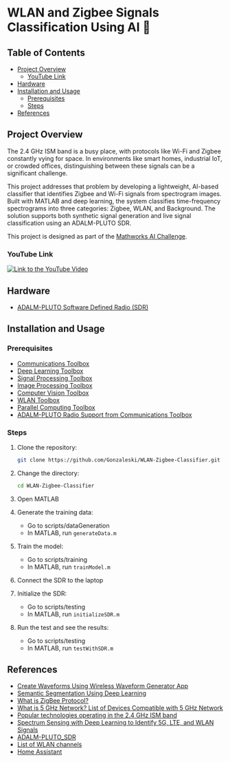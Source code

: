 # WLAN and Zigbee Signals Classification Using AI 📡

## Table of Contents
- [Project Overview](#project-overview)
  - [YouTube Link](#youtube-link)
- [Hardware](#hardware)
- [Installation and Usage](#installation-and-usage)
  - [Prerequisites](#prerequisites)
  - [Steps](#steps)
- [References](#references)

## **Project Overview**

The 2.4 GHz ISM band is a busy place, with protocols like Wi-Fi and Zigbee constantly vying for space. In environments like smart homes, industrial IoT, or crowded offices, distinguishing between these signals can be a significant challenge.

This project addresses that problem by developing a lightweight, AI-based classifier that identifies Zigbee and Wi-Fi signals from spectrogram images. Built with MATLAB and deep learning, the system classifies time-frequency spectrograms into three categories: Zigbee, WLAN, and Background. The solution supports both synthetic signal generation and live signal classification using an ADALM-PLUTO SDR.

This project is designed as part of the [Mathworks AI Challenge](https://uk.mathworks.com/academia/students/competitions/student-challenge/ai-challenge.html).


### **YouTube Link**

[![Link to the YouTube Video](https://img.youtube.com/vi/OJBCXoiqcenffm8I/hqdefault.jpg)](https://youtu.be/dvrITYEaVH8?si=OJBCXoiqcenffm8I)

## **Hardware**  

- [ADALM-PLUTO Software Defined Radio (SDR)](https://www.mouser.co.uk/ProductDetail/Analog-Devices/ADALM-PLUTO?qs=xbccQsLEe0ffoUoi%2FjfIWA%3D%3D&srsltid=AfmBOopmZ69ZNWqMXb250HqwJH8mDjs4Z5lK6xoUCLQz-2SmXdFxUKyD)

## **Installation and Usage**

### **Prerequisites**
- [Communications Toolbox](https://uk.mathworks.com/help/comm/index.html)
- [Deep Learning Toolbox](https://uk.mathworks.com/help/deeplearning/index.html)
- [Signal Processing Toolbox](https://uk.mathworks.com/help/signal/index.html)
- [Image Processing Toolbox](https://uk.mathworks.com/help/images/index.html)
- [Computer Vision Toolbox](https://uk.mathworks.com/help/vision/index.html)
- [WLAN Toolbox](https://uk.mathworks.com/help/wlan/index.html)
- [Parallel Computing Toolbox](https://uk.mathworks.com/help/parallel-computing/index.html)
- [ADALM-PLUTO Radio Support from Communications Toolbox](https://uk.mathworks.com/matlabcentral/fileexchange/61624-communications-toolbox-support-package-for-analog-devices-adalm-pluto-radio)

### **Steps**
1. Clone the repository:
   ```bash
   git clone https://github.com/Gonzaleski/WLAN-Zigbee-Classifier.git
   ```

2. Change the directory:
   ```bash
   cd WLAN-Zigbee-Classifier
   ```

3. Open MATLAB
   
4. Generate the training data:
   - Go to scripts/dataGeneration
   - In MATLAB, run `generateData.m`

5. Train the model:
   - Go to scripts/training
   - In MATLAB, run `trainModel.m`
  
6. Connect the SDR to the laptop

7. Initialize the SDR:
   - Go to scripts/testing
   - In MATLAB, run `initializeSDR.m`

8. Run the test and see the results:
   - Go to scripts/testing
   - In MATLAB, run `testWithSDR.m`

## **References**
- [Create Waveforms Using Wireless Waveform Generator App](https://uk.mathworks.com/help/comm/ug/create-waveforms-using-wireless-waveform-generator-app.html)
- [Semantic Segmentation Using Deep Learning](https://uk.mathworks.com/help/vision/ug/semantic-segmentation-using-deep-learning.html)
- [What is ZigBee Protocol?](https://smartify.in/knowledgebase/zigbee-protocol-explained/)
- [What is 5 GHz Network? List of Devices Compatible with 5 GHz Network](https://beebom.com/what-is-5ghz-network-devices-compatible/)
- [Popular technologies operating in the 2.4 GHz ISM band](https://www.researchgate.net/figure/Popular-technologies-operating-in-the-24-GHz-ISM-band_fig7_316674860)
- [Spectrum Sensing with Deep Learning to Identify 5G, LTE, and WLAN Signals](https://uk.mathworks.com/help/comm/ug/spectrum-sensing-with-deep-learning-to-identify-5g-and-lte-signals.html)
- [ADALM-PLUTO_SDR](https://www.analog.com/en/resources/evaluation-hardware-and-software/evaluation-boards-kits/ADALM-PLUTO.html#eb-overview)
- [List of WLAN channels](https://en.wikipedia.org/wiki/List_of_WLAN_channels)
- [Home Assistant](https://community.home-assistant.io/t/should-hue-and-sonoff-zigbee-be-on-same-or-different-channel/726429)
